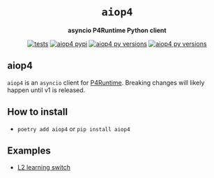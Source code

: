 <div align="center">
  <h1><code>aiop4</code></h1>

  <strong>asyncio P4Runtime Python client</strong>

  <p></p>
  <p>
    <a href="https://github.com/viniarck/aiop4/actions/workflows/unit-tests.yml/badge.svg?branch=main"><img src="https://github.com/viniarck/aiop4/actions/workflows/unit-tests.yml/badge.svg?branch=main" alt="tests" /></a>
    <a href="https://pypi.org/project/aiop4/"><img src="https://img.shields.io/pypi/v/aiop4" alt="aiop4 pypi" /></a>
    <a href="https://img.shields.io/pypi/pyversions/aiop4"><img src="https://img.shields.io/pypi/pyversions/aiop4" alt="aiop4 py versions" /></a>
    <a href="https://img.shields.io/badge/status-experimental-yellow"><img src="https://img.shields.io/badge/status-experimental-yellow" alt="aiop4 py versions" /></a>
  </p>

</div>

## aiop4

`aiop4` is an `asyncio` client for [P4Runtime](https://github.com/p4lang/p4runtime/blob/v1.3.0/proto/p4/v1/p4runtime.proto). Breaking changes will likely happen until v1 is released.

## How to install

- `poetry add aiop4` or `pip install aiop4`

## Examples

- [L2 learning switch](./examples/l2_switch/l2_switch_app.py)
